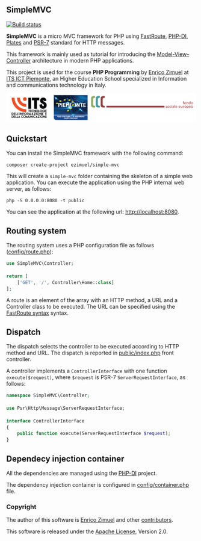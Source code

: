 ## SimpleMVC

[![Build status](https://github.com/ezimuel/SimpleMVC/workflows/PHP%20test/badge.svg)](https://github.com/ezimuel/SimpleMVC/actions)

**SimpleMVC** is a micro MVC framework for PHP using [FastRoute](https://github.com/nikic/FastRoute), [PHP-DI](https://php-di.org/), [Plates](https://platesphp.com/) and [PSR-7](https://www.php-fig.org/psr/psr-7/) standard for HTTP messages.

This framework is mainly used as tutorial for introducing the [Model-View-Controller](https://en.wikipedia.org/wiki/Model%E2%80%93view%E2%80%93controller) architecture in modern PHP applications.

This project is used for the course **PHP Programming** by [Enrico Zimuel](https://www.zimuel.it/) at [ITS ICT Piemonte](http://www.its-ictpiemonte.it/),
an Higher Education School specialized in Information and communications technology in Italy.

![ITS ICT Piemonte](public/img/its-torino.png)

## Quickstart

You can install the SimpleMVC framework with the following command:

```
composer create-project ezimuel/simple-mvc
```

This will create a `simple-mvc` folder containing the skeleton of a simple web application.
You can execute the application using the PHP internal web server, as follows:

```
php -S 0.0.0.0:8080 -t public
```

You can see the application at the following url: [http://localhost:8080](http://localhost:8080).


## Routing system

The routing system uses a PHP configuration file as follows ([config/route.php](config/route.php)):

```php
use SimpleMVC\Controller;

return [
    ['GET', '/', Controller\Home::class]
];
```

A route is an element of the array with an HTTP method, a URL and a Controller class to be executed. 
The URL can be specified using the [FastRoute syntax](https://github.com/nikic/FastRoute/blob/master/README.md) syntax.

## Dispatch

The dispatch selects the controller to be executed according to HTTP method and URL.
The dispatch is reported in [public/index.php](public/index.php) front controller.

A controller implements a `ControllerInterface` with one function `execute($request)`, where `$request` is PSR-7 `ServerRequestInterface`, as follows:

```php
namespace SimpleMVC\Controller;

use Psr\Http\Message\ServerRequestInterface;

interface ControllerInterface
{
    public function execute(ServerRequestInterface $request);
}
```

## Dependecy injection container

All the dependencies are managed using the [PHP-DI](https://php-di.org/) project.

The dependency injection container is configured in [config/container.php](config/container.php) file.


### Copyright

The author of this software is [Enrico Zimuel](https://github.com/ezimuel/) and other [contributors](https://github.com/ezimuel/SimpleMVC/graphs/contributors).

This software is released under the [Apache License](/LICENSE), Version 2.0.
